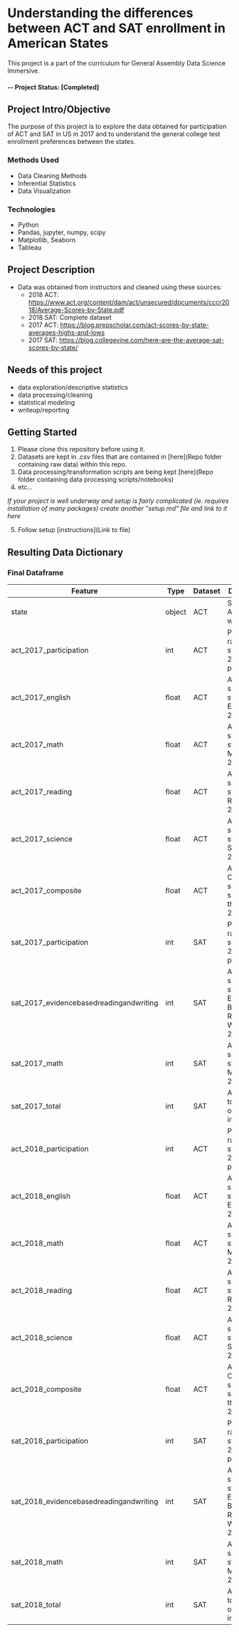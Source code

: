 # Understanding the differences between ACT and SAT enrollment in American States
This project is a part of the curriculum for General Assembly Data Science Immersive.

#### -- Project Status: [Completed]

## Project Intro/Objective
The purpose of this project is to explore the data obtained for participation of ACT and SAT in US in 2017 and to understand the general college test enrollment preferences between the states. 

### Methods Used
* Data Cleaning Methods
* Inferential Statistics
* Data Visualization

### Technologies
* Python
* Pandas, jupyter, numpy, scipy
* Matplotlib, Seaborn
* Tableau

## Project Description
- Data was obtained from instructors and cleaned using these sources:
  - 2018 ACT: https://www.act.org/content/dam/act/unsecured/documents/cccr2018/Average-Scores-by-State.pdf
  - 2018 SAT: Complete dataset
  - 2017 ACT: https://blog.prepscholar.com/act-scores-by-state-averages-highs-and-lows
  - 2017 SAT: https://blog.collegevine.com/here-are-the-average-sat-scores-by-state/

## Needs of this project

- data exploration/descriptive statistics
- data processing/cleaning
- statistical modeling
- writeup/reporting

## Getting Started

1. Please clone this repository before using it. 
2. Datasets are kept in .csv files that are contained in [here](Repo folder containing raw data) within this repo.   
3. Data processing/transformation scripts are being kept [here](Repo folder containing data processing scripts/notebooks)
4. etc...

*If your project is well underway and setup is fairly complicated (ie. requires installation of many packages) create another "setup.md" file and link to it here*  

5. Follow setup [instructions](Link to file)

## Resulting Data Dictionary

### Final Dataframe
|Feature|Type|Dataset|Description|
|---|---|---|---|
|state|object|ACT|States of America with results| 
|act_2017_participation|int|ACT|Participation rate of students in 2017 ACT per state|
|act_2017_english|float|ACT|Average score of the state in English in 2017 ACT|
|act_2017_math|float|ACT|Average score of the state in Math in 2017 ACT|
|act_2017_reading|float|ACT|Average score of the state in Reading in 2017 ACT|
|act_2017_science|float|ACT|Average score of the state in Science in 2017 ACT|
|act_2017_composite|float|ACT|Average Composite score (total score) of the state in 2017 ACT|
|sat_2017_participation|int|SAT|Participation rate of students in 2017 SAT per state|
|sat_2017_evidencebasedreadingandwriting|int|SAT|Average score of the state in Evidence-Based Reading and Writing in 2017 SAT|
|sat_2017_math|int|SAT|Average score of the state in Math in 2017 SAT|
|sat_2017_total|int|SAT|Average total score of the state in 2017 SAT|
|act_2018_participation|int|ACT|Participation rate of students in 2018 ACT per state|
|act_2018_english|float|ACT|Average score of the state in English in 2018 ACT|
|act_2018_math|float|ACT|Average score of the state in Math in 2018 ACT|
|act_2018_reading|float|ACT|Average score of the state in Reading in 2018 ACT|
|act_2018_science|float|ACT|Average score of the state in Science in 2018 ACT|
|act_2018_composite|float|ACT|Average Composite score (total score) of the state in 2018 ACT|
|sat_2018_participation|int|SAT|Participation rate of students in 2018 SAT per state|
|sat_2018_evidencebasedreadingandwriting|int|SAT|Average score of the state in Evidence-Based Reading and Writing in 2018 SAT|
|sat_2018_math|int|SAT|Average score of the state in Math in 2018 SAT|
|sat_2018_total|int|SAT|Average total score of the state in 2018 SAT|

